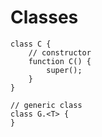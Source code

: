 # Classes

```
class C {
	// constructor
	function C() {
		super();
	}
}

// generic class
class G.<T> {
}
```